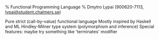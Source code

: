 % Functional Programming Language
% Dmytro Lypai (900620-7113, lypai@student.chalmers.se)

Pure strict (call-by-value) functional language
Mostly inspired by Haskell and ML
Hindley-Milner type system (polymorphism and inference)
Special features: maybe try something like 'terminates' modifier


